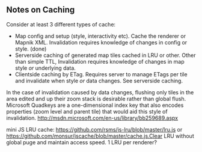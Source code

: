 Notes on Caching
-----------------
Consider at least 3 different types of cache:

* Map config and setup (style, interactivity etc). Cache the renderer or Mapnik XML. Invalidation requires knowledge of changes in config or style. (done)
* Serverside caching of generated map tiles cached in LRU or other. Other than simple TTL, Invalidation requires knowledge of changes in map style *or* underlying data.
* Clientside caching by ETag. Requires server to manage ETags per tile and invalidate when style *or* data changes. See serverside caching.

In the case of invalidation caused by data changes, flushing only tiles in the area edited and up their zoom stack is desirable rather than global flush.
Microsoft Quadkeys are a one-dimensional index key that also  encodes properties (zoom level and parent tile) that would aid this style of invalidation. http://msdn.microsoft.com/en-us/library/bb259689.aspx

mini JS LRU cache: https://github.com/rsms/js-lru/blob/master/lru.js or https://github.com/monsur/jscache/blob/master/cache.js.Clear LRU without global puge and maintain access speed. 1 LRU per renderer?